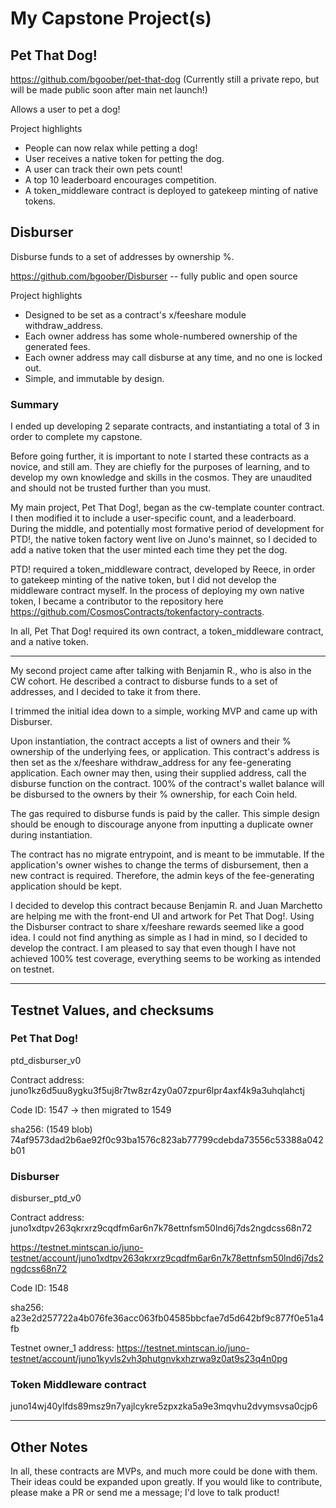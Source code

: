 # My Capstone Project(s)

## Pet That Dog!

https://github.com/bgoober/pet-that-dog (Currently still a private repo, but will be made public soon after main net launch!)

Allows a user to pet a dog!

Project highlights
- People can now relax while petting a dog!
- User receives a native token for petting the dog.
- A user can track their own pets count!
- A top 10 leaderboard encourages competition.
- A token_middleware contract is deployed to gatekeep minting of native tokens.


## Disburser

Disburse funds to a set of addresses by ownership %.

https://github.com/bgoober/Disburser -- fully public and open source

Project highlights
- Designed to be set as a contract's x/feeshare module withdraw_address.
- Each owner address has some whole-numbered ownership of the generated fees. 
- Each owner address may call disburse at any time, and no one is locked out.
- Simple, and immutable by design.


### Summary
I ended up developing 2 separate contracts, and instantiating a total of 3 in order to complete my capstone.

Before going further, it is important to note I started these contracts as a novice, and still am. They are chiefly for the purposes of learning, and to develop my own knowledge and skills in the cosmos. They are unaudited and should not be trusted further than you must.


My main project, Pet That Dog!, began as the cw-template counter contract. I then modified it to include a user-specific count, and a leaderboard. During the middle, and potentially most formative period of development for PTD!, the native token factory went live on Juno's mainnet, so I decided to add a native token that the user minted each time they pet the dog.

PTD! required a token_middleware contract, developed by Reece, in order to gatekeep minting of the native token, but I did not develop the middleware contract myself. In the process of deploying my own native token, I became a contributor to the repository here https://github.com/CosmosContracts/tokenfactory-contracts.

In all, Pet That Dog! required its own contract, a token_middleware contract, and a native token.


---


My second project came after talking with Benjamin R., who is also in the CW cohort. He described a contract to disburse funds to a set of addresses, and I decided to take it from there.

I trimmed the initial idea down to a simple, working MVP and came up with Disburser. 

Upon instantiation, the contract accepts a list of owners and their % ownership of the underlying fees, or application. This contract's address is then set as the x/feeshare withdraw_address for any fee-generating application. Each owner may then, using their supplied address, call the disburse function on the contract. 100% of the contract's wallet balance will be disbursed to the owners by their % ownership, for each Coin held.

The gas required to disburse funds is paid by the caller. This simple design should be enough to discourage anyone from inputting a duplicate owner during instantiation.

The contract has no migrate entrypoint, and is meant to be immutable. If the application's owner wishes to change the terms of disbursement, then a new contract is required. Therefore, the admin keys of the fee-generating application should be kept.

I decided to develop this contract because Benjamin R. and Juan Marchetto are helping me with the front-end UI and artwork for Pet That Dog!. Using the Disburser contract to share x/feeshare rewards seemed like a good idea. I could not find anything as simple as I had in mind, so I decided to develop the contract. I am pleased to say that even though I have not achieved 100% test coverage, everything seems to be working as intended on testnet.


---


## Testnet Values, and checksums

### Pet That Dog!
ptd_disburser_v0

Contract address:  juno1kz6d5uu8ygku3f5uj8r7tw8zr4zy0a07zpur6lpr4axf4k9a3uhqlahctj

Code ID: 1547 -> then migrated to 1549

sha256: (1549 blob) 74af9573dad2b6ae92f0c93ba1576c823ab77799cdebda73556c53388a042b01

 
### Disburser
disburser_ptd_v0

Contract address: juno1xdtpv263qkrxrz9cqdfm6ar6n7k78ettnfsm50lnd6j7ds2ngdcss68n72

https://testnet.mintscan.io/juno-testnet/account/juno1xdtpv263qkrxrz9cqdfm6ar6n7k78ettnfsm50lnd6j7ds2ngdcss68n72

Code ID: 1548

sha256: a23e2d257722a4b076fe36acc063fb04585bbcfae7d5d642bf9c877f0e51a4fb

Testnet owner_1 address:
https://testnet.mintscan.io/juno-testnet/account/juno1kyvls2vh3phutgnvkxhzrwa9z0at9s23q4n0pg

### Token Middleware contract 

juno14wj40ylfds89msz9n7yajlcykre5zpxzka5a9e3mqvhu2dvymsvsa0cjp6

---
## Other Notes

In all, these contracts are MVPs, and much more could be done with them. Their ideas could be expanded upon greatly. If you would like to contribute, please make a PR or send me a message; I'd love to talk product!